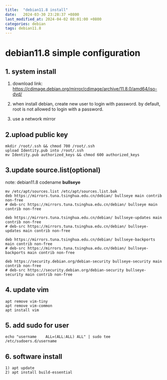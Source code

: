 ```yaml
---
title:  "debian11.8 install"
date:   2024-03-30 23:28:37 +0800
last_modified_at: 2024-04-02 08:01:00 +0800
categories: debian
tags: debian11.8
---
```


# debian11.8 simple configuration  

## 1. system install  
1) download link: https://cdimage.debian.org/mirror/cdimage/archive/11.8.0/amd64/iso-dvd/  

2) when install debian, create new user to login with password. by default, root is not allowed to login with a password.  

3) use a network mirror  

## 2.upload public key  
```
mkdir /root/.ssh && chmod 700 /root/.ssh  
upload Identity.pub into /root/.ssh  
mv Identity.pub authorized_keys && chmod 600 authorized_keys  
```

## 3.update source.list(optional)  
note: debian11.8 codename **bullseye**  
```
mv /etc/apt/sources.list /etc/apt/sources.list.bak  
deb https://mirrors.tuna.tsinghua.edu.cn/debian/ bullseye main contrib non-free
# deb-src https://mirrors.tuna.tsinghua.edu.cn/debian/ bullseye main contrib non-free

deb https://mirrors.tuna.tsinghua.edu.cn/debian/ bullseye-updates main contrib non-free
# deb-src https://mirrors.tuna.tsinghua.edu.cn/debian/ bullseye-updates main contrib non-free

deb https://mirrors.tuna.tsinghua.edu.cn/debian/ bullseye-backports main contrib non-free
# deb-src https://mirrors.tuna.tsinghua.edu.cn/debian/ bullseye-backports main contrib non-free

deb https://security.debian.org/debian-security bullseye-security main contrib non-free
# deb-src https://security.debian.org/debian-security bullseye-security main contrib non-free 
```

## 4. update vim  
```
apt remove vim-tiny  
apt remove vim-common  
apt install vim  
```

## 5. add sudo for user
`echo "username    ALL=(ALL:ALL) ALL" | sudo tee /etc/sudoers.d/username`

## 6. software install  
```
1) apt update  
2) apt install build-essential  
```

